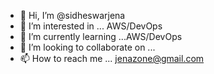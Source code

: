 - 👋 Hi, I’m @sidheswarjena
- 👀 I’m interested in ... AWS/DevOps
- 🌱 I’m currently learning ...AWS/DevOps
- 💞️ I’m looking to collaborate on ...
- 📫 How to reach me ... jenazone@gmail.com

<!---
sidheswarjena/sidheswarjena is a ✨ special ✨ repository because its `README.md` (this file) appears on your GitHub profile.
You can click the Preview link to take a look at your changes.
--->
